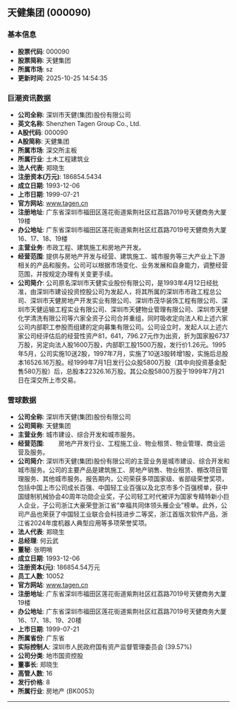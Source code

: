 ## 天健集团 (000090)

### 基本信息

- **股票代码**: 000090
- **股票简称**: 天健集团
- **所属市场**: sz
- **更新时间**: 2025-10-25 14:54:35

### 巨潮资讯数据

- **公司全称**: 深圳市天健(集团)股份有限公司
- **英文名称**: Shenzhen Tagen Group Co., Ltd.
- **A股代码**: 000090
- **A股简称**: 天健集团
- **所属市场**: 深交所主板
- **所属行业**: 土木工程建筑业
- **法人代表**: 郑晓生
- **注册资本(万元)**: 186854.5434
- **成立日期**: 1993-12-06
- **上市日期**: 1999-07-21
- **官方网站**: www.tagen.cn
- **注册地址**: 广东省深圳市福田区莲花街道紫荆社区红荔路7019号天健商务大厦19楼
- **办公地址**: 广东省深圳市福田区莲花街道紫荆社区红荔路7019号天健商务大厦16、17、18、19楼
- **主营业务**: 市政工程、建筑施工和房地产开发。
- **经营范围**: 提供与房地产开发与经营、建筑施工、城市服务等三大产业上下游相关的产品和服务。公司可以根据市场变化、业务发展和自身能力，调整经营范围，并按规定办理有关变更手续。
- **公司简介**: 公司原名深圳市天健实业股份有限公司，是1993年4月12日经批准，由深圳市建设投资控股公司为发起人，将其所属的深圳市市政工程总公司、深圳市天健房地产开发实业有限公司、深圳市茂华装饰工程有限公司、深圳市天健运输工程实业有限公司、深圳市天健物业管理有限公司、深圳市天健化学清洗有限公司等六家全资子公司合并重组，同时吸收定向法人和上述六家公司内部职工参股而组建的定向募集有限公司。公司设立时，发起人以上述六家公司经评估后的经营性资产81，641，796.27元作为出资，折为国家股6737万股，另定向法人股1600万股，内部职工股1500万股，发行价1.26元。1995年5月，公司实施10送2股，1997年7月，实施了10送3股转增1股，实施后总股本16526.16万股。经1999年7月1日发行公众股5800万股（其中向投资基金配售580万股）后，总股本22326.16万股。其公众股5800万股于1999年7月21日在深交所上市交易。

### 雪球数据

- **公司全称**: 深圳市天健(集团)股份有限公司
- **公司简称**: 天健集团
- **主营业务**: 城市建设、综合开发和城市服务。
- **经营范围**: 　　房地产开发行业、工程施工业、物业租赁、物业管理、商业运营及服务。
- **公司简介**: 深圳市天健(集团)股份有限公司的主营业务是城市建设、综合开发和城市服务。公司的主要产品是建筑施工、房地产销售、物业租赁、棚改项目管理服务、其他城市服务。报告期内，公司荣获多项国家级、省部级荣誉奖项，包括中国上市公司成长百强、中国轻工业百强以及北京市多个百强榜单，获中国缝制机械协会40周年功勋企业奖，子公司轻工时代被评为国家专精特新小巨人企业，子公司浙江大豪荣登浙江省“幸福共同体领头雁企业”榜单。此外，公司产品也荣获了中国轻工业联合会科技进步二等奖，浙江首版次软件产品，浙江省2024年度机器人典型应用等多项荣誉奖项。
- **法人代表**: 郑晓生
- **总经理**: 何云武
- **董秘**: 张明哨
- **成立日期**: 1993-12-06
- **注册资本(元)**: 186854.54万元
- **员工人数**: 10052
- **官方网站**: www.tagen.cn
- **注册地址**: 广东省深圳市福田区莲花街道紫荆社区红荔路7019号天健商务大厦19楼
- **办公地址**: 广东省深圳市福田区莲花街道紫荆社区红荔路7019号天健商务大厦16、17、18、19、20楼
- **上市日期**: 1999-07-21
- **所属省份**: 广东省
- **实际控制人**: 深圳市人民政府国有资产监督管理委员会 (39.57%)
- **公司分类**: 地市国资控股
- **董事长**: 郑晓生
- **高管人数**: 16
- **发行价格**: 8
- **所属行业**: 房地产 (BK0053)

---